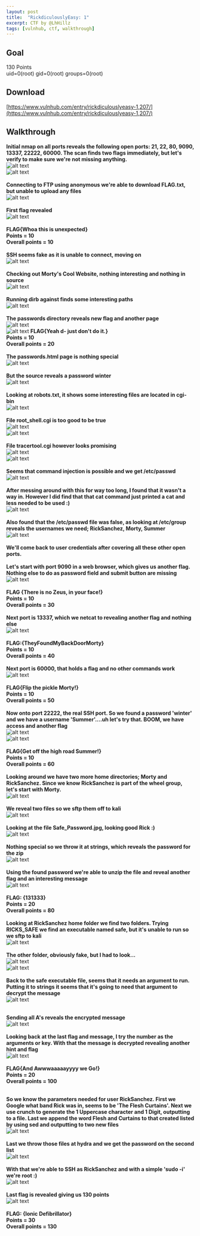 ```yaml
---
layout: post
title:  "RickdiculouslyEasy: 1"
excerpt: CTF by @LhHillz
tags: [vulnhub, ctf, walkthrough]
---
```


## Goal 
130 Points<br>
uid=0(root) gid=0(root) groups=0(root)

## Download 
[https://www.vulnhub.com/entry/rickdiculouslyeasy-1,207/](https://www.vulnhub.com/entry/rickdiculouslyeasy-1,207/)

## Walkthrough 
**Initial nmap on all ports reveals the following open ports: 21, 22, 80, 9090, 13337, 22222, 60000.  The scan finds two flags immediately, but let's verify to make sure we're not missing anything.**
<br>![alt text](../vulnhub/RickdiculouslyEasy_1/rick_nmap1-000.png)
<br>![alt text](../vulnhub/RickdiculouslyEasy_1/rick_nmap2-000.png)
<br><br>
**Connecting to FTP using anonymous we're able to download FLAG.txt, but unable to upload any files**
<br>![alt text](../vulnhub/RickdiculouslyEasy_1/rick_ftp-001.png)
<br><br>
**First flag revealed**
<br>![alt text](../vulnhub/RickdiculouslyEasy_1/rick_flag1-002.png)
<br><br>
**FLAG{Whoa this is unexpected}**<br>
**Points = 10**<br>
**Overall points = 10**<br><br>
**SSH seems fake as it is unable to connect, moving on**
<br>![alt text](../vulnhub/RickdiculouslyEasy_1/rick_ssh-003.png)
<br><br>
**Checking out Morty's Cool Website, nothing interesting and nothing in source**
<br>![alt text](../vulnhub/RickdiculouslyEasy_1/rick_web-004.png)
<br><br>
**Running dirb against finds some interesting paths**
<br>![alt text](../vulnhub/RickdiculouslyEasy_1/rick_dirb-005.png)
<br><br>
**The passwords directory reveals new flag and another page**
<br>![alt text](../vulnhub/RickdiculouslyEasy_1/rick_web-006.png)
<br>![alt text](../vulnhub/RickdiculouslyEasy_1/rick_flag2-007.png)
**FLAG{Yeah d- just don't do it.}**<br>
**Points = 10**<br>
**Overall points = 20**<br><br>
**The passwords.html page is nothing special**
<br>![alt text](../vulnhub/RickdiculouslyEasy_1/rick_web-008.png)
<br><br>
**But the source reveals a password winter**
<br>![alt text](../vulnhub/RickdiculouslyEasy_1/rick_web-009.png)
<br><br>
**Looking at robots.txt, it shows some interesting files are located in cgi-bin**
<br>![alt text](../vulnhub/RickdiculouslyEasy_1/rick_web-010.png)
<br><br>
**File root_shell.cgi is too good to be true**
<br>![alt text](../vulnhub/RickdiculouslyEasy_1/rick_web-011.png)
<br>![alt text](../vulnhub/RickdiculouslyEasy_1/rick_web-012.png)
<br><br>
**File tracertool.cgi however looks promising** 
<br>![alt text](../vulnhub/RickdiculouslyEasy_1/rick_tracer-013.png)
<br>![alt text](../vulnhub/RickdiculouslyEasy_1/rick_tracer2-014.png)
<br><br>
**Seems that command injection is possible and we get /etc/passwd**
<br>![alt text](../vulnhub/RickdiculouslyEasy_1/rick_cmdinj-015.png)
<br><br>
**After messing around with this for way too long, I found that it wasn't a way in. However I did find that that cat command just printed a cat and less needed to be used :)**
<br>![alt text](../vulnhub/RickdiculouslyEasy_1/rick_web-016.png)
<br><br>
**Also found that the /etc/passwd file was false, as looking at /etc/group reveals the usernames we need; RickSanchez, Morty, Summer**
<br>![alt text](../vulnhub/RickdiculouslyEasy_1/rick_webgroup-017.png)
<br><br>
**We'll come back to user credentials after covering all these other open ports.**
<br><br>
**Let's start with port 9090 in a web browser, which gives us another flag.  Nothing else to do as password field and submit button are missing**
<br>![alt text](../vulnhub/RickdiculouslyEasy_1/rick_flag3-018.png)
<br><br>
**FLAG {There is no Zeus, in your face!}**<br>
**Points = 10**<br>
**Overall points = 30**<br><br>
**Next port is 13337, which we netcat to revealing another flag and nothing else**
<br>![alt text](../vulnhub/RickdiculouslyEasy_1/rick_flag4-019.png)
<br><br>
**FLAG:{TheyFoundMyBackDoorMorty}**<br>
**Points = 10**<br>
**Overall points = 40**<br><br>
**Next port is 60000, that holds a flag and no other commands work**
<br>![alt text](../vulnhub/RickdiculouslyEasy_1/rick_flag5-020.png)
<br><br>
**FLAG{Flip the pickle Morty!}**<br>
**Points = 10**<br>
**Overall points = 50**<br><br>
**Now onto port 22222, the real SSH port.  So we found a password 'winter' and we have a username 'Summer'....uh let's try that. BOOM, we have access and another flag**
<br>![alt text](../vulnhub/RickdiculouslyEasy_1/rick_ssh-021.png)
<br>![alt text](../vulnhub/RickdiculouslyEasy_1/rick_flag6-022.png)
<br><br>
**FLAG{Get off the high road Summer!}**<br>
**Points = 10**<br>
**Overall points = 60**<br><br>
**Looking around we have two more home directories; Morty and RickSanchez. Since we know RickSanchez is part of the wheel group, let's start with Morty.**
<br>![alt text](../vulnhub/RickdiculouslyEasy_1/rick_home-023.png)
<br><br>
**We reveal two files so we sftp them off to kali**
<br>![alt text](../vulnhub/RickdiculouslyEasy_1/rick_sftp-024.png)
<br><br>
**Looking at the file Safe_Password.jpg, looking good Rick :)**
<br>![alt text](../vulnhub/RickdiculouslyEasy_1/rick_pic-025.png)
<br><br>
**Nothing special so we throw it at strings, which reveals the password for the zip**
<br>![alt text](../vulnhub/RickdiculouslyEasy_1/rick_safepass-026.png)
<br><br>
**Using the found password we're able to unzip the file and reveal another flag and an interesting message**
<br>![alt text](../vulnhub/RickdiculouslyEasy_1/rick_flag7-027.png)
<br><br>
**FLAG: {131333}**<br>
**Points = 20**<br>
**Overall points = 80**<br><br>
**Looking at RickSanchez home folder we find two folders.  Trying RICKS_SAFE we find an executable named safe, but it's unable to run so we sftp to kali**
<br>![alt text](../vulnhub/RickdiculouslyEasy_1/rick_safe1-029.png)
<br><br>
**The other folder, obviously fake, but I had to look...**
<br>![alt text](../vulnhub/RickdiculouslyEasy_1/rick_notflag1-028.png)
<br>![alt text](../vulnhub/RickdiculouslyEasy_1/rick_notflag-028.png)
<br><br>
**Back to the safe executable file, seems that it needs an argument to run.  Putting it to strings it seems that it's going to need that argument to decrypt the message**
<br>![alt text](../vulnhub/RickdiculouslyEasy_1/rick_safearg-030.png)
<br><br>

**Sending all A's reveals the encrypted message**
<br>![alt text](../vulnhub/RickdiculouslyEasy_1/rick_decrypt-031.png)
<br><br>
**Looking back at the last flag and message, I try the number as the arguments or key.  With that the message is decrypted revealing another hint and flag**
<br>![alt text](../vulnhub/RickdiculouslyEasy_1/rick_flag7-032.png)
<br><br>
**FLAG{And Awwwaaaaayyyy we Go!}**<br>
**Points = 20**<br>
**Overall points = 100**<br><br> 

**So we know the parameters needed for user RickSanchez.  First we Google what band Rick was in, seems to be 'The Flesh Curtains'.  Next we use crunch to generate the 1 Uppercase character and 1 Digit, outputting to a file.  Last we append the word Flesh and Curtains to that created listed by using sed and outputting to two new files**
<br>![alt text](../vulnhub/RickdiculouslyEasy_1/rick_crunchsed-032.png)
<br><br>
**Last we throw those files at hydra and we get the password on the second list**
<br>![alt text](../vulnhub/RickdiculouslyEasy_1/rick_hydra-034.png)
<br><br>
**With that we're able to SSH as RickSanchez and with a simple 'sudo -i' we're root :)**
<br>![alt text](../vulnhub/RickdiculouslyEasy_1/rick_root-035.png)
<br><br>
**Last flag is revealed giving us 130 points**
<br>![alt text](../vulnhub/RickdiculouslyEasy_1/rick_flag8-036.png)
<br><br>
**FLAG: {Ionic Defibrillator}**<br>
**Points = 30**<br>
**Overall points = 130**

